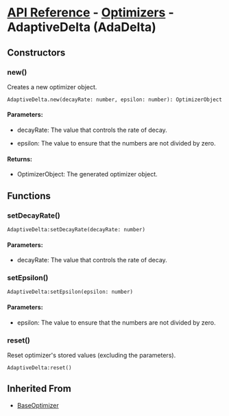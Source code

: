 # [API Reference](../../API.md) - [Optimizers](../Optimizers.md) - AdaptiveDelta (AdaDelta)

## Constructors

### new()

Creates a new optimizer object.

```
AdaptiveDelta.new(decayRate: number, epsilon: number): OptimizerObject
```

#### Parameters:

* decayRate: The value that controls the rate of decay.

* epsilon: The value to ensure that the numbers are not divided by zero.

#### Returns:

* OptimizerObject: The generated optimizer object.

## Functions

### setDecayRate()

```
AdaptiveDelta:setDecayRate(decayRate: number)
```

#### Parameters:

* decayRate: The value that controls the rate of decay.

### setEpsilon()

```
AdaptiveDelta:setEpsilon(epsilon: number)
```

#### Parameters:

* epsilon: The value to ensure that the numbers are not divided by zero.

### reset()

Reset optimizer's stored values (excluding the parameters).

```
AdaptiveDelta:reset()
```

## Inherited From

* [BaseOptimizer](BaseOptimizer.md)
